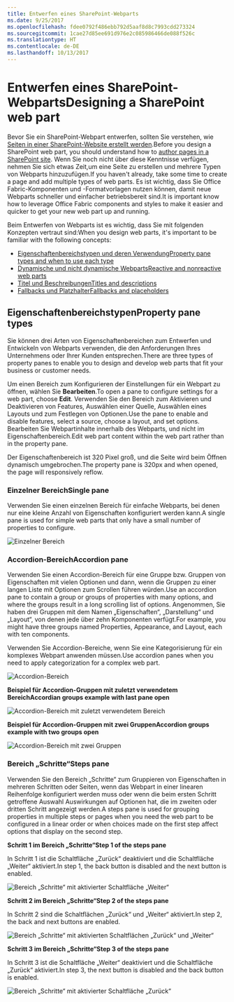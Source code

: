 ```yaml
---
title: Entwerfen eines SharePoint-Webparts
ms.date: 9/25/2017
ms.openlocfilehash: fdee0792f486ebb792d5aaf8d8c7993cdd273324
ms.sourcegitcommit: 1cae27d85ee691d976e2c085986466de088f526c
ms.translationtype: HT
ms.contentlocale: de-DE
ms.lasthandoff: 10/13/2017
---
```

# <a name="designing-a-sharepoint-web-part"></a><span data-ttu-id="9377b-102">Entwerfen eines SharePoint-Webparts</span><span class="sxs-lookup"><span data-stu-id="9377b-102">Designing a SharePoint web part</span></span>

<span data-ttu-id="9377b-103">Bevor Sie ein SharePoint-Webpart entwerfen, sollten Sie verstehen, wie [Seiten in einer SharePoint-Website erstellt werden](authoring-pages.md).</span><span class="sxs-lookup"><span data-stu-id="9377b-103">Before you design a SharePoint web part, you should understand how to [author pages in a SharePoint site](authoring-pages.md).</span></span> <span data-ttu-id="9377b-104">Wenn Sie noch nicht über diese Kenntnisse verfügen, nehmen Sie sich etwas Zeit,um eine Seite zu erstellen und mehrere Typen von Webparts hinzuzufügen.</span><span class="sxs-lookup"><span data-stu-id="9377b-104">If you haven't already, take some time to create a page and add multiple types of web parts.</span></span> <span data-ttu-id="9377b-105">Es ist wichtig, dass Sie Office Fabric-Komponenten und -Formatvorlagen nutzen können, damit neue Webparts schneller und einfacher betriebsbereit sind.</span><span class="sxs-lookup"><span data-stu-id="9377b-105">It is important know how to leverage Office Fabric components and styles to make it easier and quicker to get your new web part up and running.</span></span>

<span data-ttu-id="9377b-106">Beim Entwerfen von Webparts ist es wichtig, dass Sie mit folgenden Konzepten vertraut sind:</span><span class="sxs-lookup"><span data-stu-id="9377b-106">When you design web parts, it's important to be familiar with the following concepts:</span></span>

- [<span data-ttu-id="9377b-107">Eigenschaftenbereichstypen und deren Verwendung</span><span class="sxs-lookup"><span data-stu-id="9377b-107">Property pane types and when to use each type</span></span>](#property-pane-types)
- [<span data-ttu-id="9377b-108">Dynamische und nicht dynamische Webparts</span><span class="sxs-lookup"><span data-stu-id="9377b-108">Reactive and nonreactive web parts</span></span>](reactive-and-nonreactive-web-parts.md)
- [<span data-ttu-id="9377b-109">Titel und Beschreibungen</span><span class="sxs-lookup"><span data-stu-id="9377b-109">Titles and descriptions</span></span>](web-part-titles-and-descriptions.md)
- [<span data-ttu-id="9377b-110">Fallbacks und Platzhalter</span><span class="sxs-lookup"><span data-stu-id="9377b-110">Fallbacks and placeholders</span></span>](placeholders-and-fallbacks.md)


## <a name="property-pane-types"></a><span data-ttu-id="9377b-111">Eigenschaftenbereichstypen</span><span class="sxs-lookup"><span data-stu-id="9377b-111">Property pane types</span></span>

<span data-ttu-id="9377b-112">Sie können drei Arten von Eigenschaftenbereichen zum Entwerfen und Entwickeln von Webparts verwenden, die den Anforderungen Ihres Unternehmens oder Ihrer Kunden entsprechen.</span><span class="sxs-lookup"><span data-stu-id="9377b-112">There are three types of property panes to enable you to design and develop web parts that fit your business or customer needs.</span></span>

<span data-ttu-id="9377b-113">Um einen Bereich zum Konfigurieren der Einstellungen für ein Webpart zu öffnen, wählen Sie **Bearbeiten**.</span><span class="sxs-lookup"><span data-stu-id="9377b-113">To open a pane to configure settings for a web part, choose **Edit**.</span></span> <span data-ttu-id="9377b-114">Verwenden Sie den Bereich zum Aktivieren und Deaktivieren von Features, Auswählen einer Quelle, Auswählen eines Layouts und zum Festlegen von Optionen.</span><span class="sxs-lookup"><span data-stu-id="9377b-114">Use the pane to enable and disable features, select a source, choose a layout, and set options.</span></span> <span data-ttu-id="9377b-115">Bearbeiten Sie Webpartinhalte innerhalb des Webparts, und nicht im Eigenschaftenbereich.</span><span class="sxs-lookup"><span data-stu-id="9377b-115">Edit web part content within the web part rather than in the property pane.</span></span>

<span data-ttu-id="9377b-116">Der Eigenschaftenbereich ist 320 Pixel groß, und die Seite wird beim Öffnen dynamisch umgebrochen.</span><span class="sxs-lookup"><span data-stu-id="9377b-116">The property pane is 320px and when opened, the page will responsively reflow.</span></span>

### <a name="single-pane"></a><span data-ttu-id="9377b-117">Einzelner Bereich</span><span class="sxs-lookup"><span data-stu-id="9377b-117">Single pane</span></span>
<span data-ttu-id="9377b-118">Verwenden Sie einen einzelnen Bereich für einfache Webparts, bei denen nur eine kleine Anzahl von Eigenschaften konfiguriert werden kann.</span><span class="sxs-lookup"><span data-stu-id="9377b-118">A single pane is used for simple web parts that only have a small number of properties to configure.</span></span>


![Einzelner Bereich](../images/design-web-part-single.png)


### <a name="accordion-pane"></a><span data-ttu-id="9377b-120">Accordion-Bereich</span><span class="sxs-lookup"><span data-stu-id="9377b-120">Accordion pane</span></span>
<span data-ttu-id="9377b-121">Verwenden Sie einen Accordion-Bereich für eine Gruppe bzw. Gruppen von Eigenschaften mit vielen Optionen und dann, wenn die Gruppen zu einer langen Liste mit Optionen zum Scrollen führen würden.</span><span class="sxs-lookup"><span data-stu-id="9377b-121">Use an accordion pane to contain a group or groups of properties with many options, and where the groups result in a long scrolling list of options.</span></span> <span data-ttu-id="9377b-122">Angenommen, Sie haben drei Gruppen mit dem Namen „Eigenschaften“, „Darstellung“ und „Layout“, von denen jede über zehn Komponenten verfügt.</span><span class="sxs-lookup"><span data-stu-id="9377b-122">For example, you might have three groups named Properties, Appearance, and Layout, each with ten components.</span></span>

<span data-ttu-id="9377b-123">Verwenden Sie Accordion-Bereiche, wenn Sie eine Kategorisierung für ein komplexes Webpart anwenden müssen.</span><span class="sxs-lookup"><span data-stu-id="9377b-123">Use accordion panes when you need to apply categorization for a complex web part.</span></span>

![Accordion-Bereich](../images/design-web-part-accordion-group.png)


<span data-ttu-id="9377b-125">**Beispiel für Accordion-Gruppen mit zuletzt verwendetem Bereich**</span><span class="sxs-lookup"><span data-stu-id="9377b-125">**Accordian groups example with last pane open**</span></span>


![Accordion-Bereich mit zuletzt verwendetem Bereich](../images/design-web-part-accordion-last-open.png)


<span data-ttu-id="9377b-127">**Beispiel für Accordion-Gruppen mit zwei Gruppen**</span><span class="sxs-lookup"><span data-stu-id="9377b-127">**Accordion groups example with two groups open**</span></span>

![Accordion-Bereich mit zwei Gruppen](../images/design-web-part-accordion-two-open.png)



### <a name="steps-pane"></a><span data-ttu-id="9377b-129">Bereich „Schritte“</span><span class="sxs-lookup"><span data-stu-id="9377b-129">Steps pane</span></span>

<span data-ttu-id="9377b-130">Verwenden Sie den Bereich „Schritte“ zum Gruppieren von Eigenschaften in mehreren Schritten oder Seiten, wenn das Webpart in einer linearen Reihenfolge konfiguriert werden muss oder wenn die beim ersten Schritt getroffene Auswahl Auswirkungen auf Optionen hat, die im zweiten oder dritten Schritt angezeigt werden.</span><span class="sxs-lookup"><span data-stu-id="9377b-130">A steps pane is used for grouping properties in multiple steps or pages when you need the web part to be configured in a linear order or when choices made on the first step affect options that display on the second step.</span></span> 

<span data-ttu-id="9377b-131">**Schritt 1 im Bereich „Schritte“**</span><span class="sxs-lookup"><span data-stu-id="9377b-131">**Step 1 of the steps pane**</span></span>

<span data-ttu-id="9377b-132">In Schritt 1 ist die Schaltfläche „Zurück“ deaktiviert und die Schaltfläche „Weiter“ aktiviert.</span><span class="sxs-lookup"><span data-stu-id="9377b-132">In step 1, the back button is disabled and the next button is enabled.</span></span>

![Bereich „Schritte“ mit aktivierter Schaltfläche „Weiter“](../images/design-web-part-step-pane-01.png)


<span data-ttu-id="9377b-134">**Schritt 2 im Bereich „Schritte“**</span><span class="sxs-lookup"><span data-stu-id="9377b-134">**Step 2 of the steps pane**</span></span> 

<span data-ttu-id="9377b-135">In Schritt 2 sind die Schaltflächen „Zurück“ und „Weiter“ aktiviert.</span><span class="sxs-lookup"><span data-stu-id="9377b-135">In step 2, the back and next buttons are enabled.</span></span>

![Bereich „Schritte“ mit aktivierten Schaltflächen „Zurück“ und „Weiter“](../images/design-web-part-step-pane-02.png)


<span data-ttu-id="9377b-137">**Schritt 3 im Bereich „Schritte“**</span><span class="sxs-lookup"><span data-stu-id="9377b-137">**Step 3 of the steps pane**</span></span> 

<span data-ttu-id="9377b-138">In Schritt 3 ist die Schaltfläche „Weiter“ deaktiviert und die Schaltfläche „Zurück“ aktiviert.</span><span class="sxs-lookup"><span data-stu-id="9377b-138">In step 3, the next button is disabled and the back button is enabled.</span></span>

![Bereich „Schritte“ mit aktivierter Schaltfläche „Zurück“](../images/design-web-part-step-pane-03.png)
